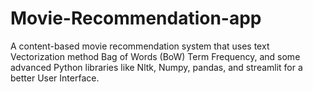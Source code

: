 # Movie-Recommendation-app
A content-based movie recommendation system that uses text Vectorization method Bag of Words (BoW) Term Frequency, and some advanced Python libraries like Nltk, Numpy, pandas, and streamlit for a better User Interface.
